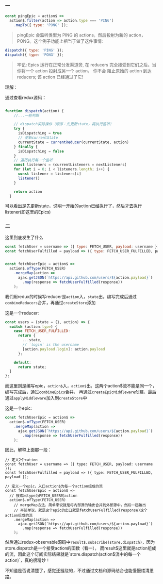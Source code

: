 ### 一
```js
const pingEpic = action$ =>
  action$.filter(action => action.type === 'PING')
    .mapTo({ type: 'PONG' });
```
>pingEpic 会监听类型为 PING 的 actions，然后投射为新的 action，PONG。这个例子功能上相当于做了这件事情:

```js
dispatch({ type: 'PING' });
dispatch({ type: 'PONG' });
```
>牢记: Epics 运行在正常分发渠道旁, 在 reducers 完全接受到它们之后。当你将一个 action 投射成另一个 action，
>你不会 阻止原始的 action 到达 reducers; 该 action 已经通过了它!

理解：

通过查看redux源码：
```js

function dispatch(action) {
    //...一些判断

    // dispatch实际操作（顺序：先更新state，再执行监听）
    try {
      isDispatching = true
      // 更新currentState
      currentState = currentReducer(currentState, action)
    } finally {
      isDispatching = false
    }
    // 遍历执行每一个监听
    const listeners = (currentListeners = nextListeners)
    for (let i = 0; i < listeners.length; i++) {
      const listener = listeners[i]
      listener()
    }

    return action
  }
```

可以看出是先更新state，说明一开始的action已经执行了，然后才去执行listener(即这里的Epics)

### 二
这里到底发生了什么
```js
const fetchUser = username => ({ type: FETCH_USER, payload: username });
const fetchUserFulfilled = payload => ({ type: FETCH_USER_FULFILLED, payload });


const fetchUserEpic = action$ =>
  action$.ofType(FETCH_USER)
    .mergeMap(action =>
      ajax.getJSON(`https://api.github.com/users/${action.payload}`)
        .map(response => fetchUserFulfilled(response))
    );
```

我们用redux的时候写reducer是`action`入，`state`出，编写完成后通过`combineReducers`合并，再通过`createStore`添加

这是一个reducer:
```js
const users = (state = {}, action) => {
  switch (action.type) {
    case FETCH_USER_FULFILLED:
      return {
        ...state,
        // `login` is the username
        [action.payload.login]: action.payload
      };

    default:
      return state;
  }
};
```

而这里则是编写epic，`action$`入，`action$`出，这两个action$流不能是同一个，编写完成后，通过`combineEpics`合并，
再通过`createEpicMiddleware`创建，最后通过`applyMiddleware`加入到`createStore`中

这是一个epic:
```js
const fetchUserEpic = action$ =>
  action$.ofType(FETCH_USER)
    .mergeMap(action =>
      ajax.getJSON(`https://api.github.com/users/${action.payload}`)
        .map(response => fetchUserFulfilled(response))
    );
```

因此，解释上面那一段：

```
// 定义2个cation
const fetchUser = username => ({ type: FETCH_USER, payload: username });
const fetchUserFulfilled = payload => ({ type: FETCH_USER_FULFILLED, payload });

// 定义一个epic，入口action$为每一个action组成的流
const fetchUserEpic = action$ =>
  // 搜索出type为FETCH_USER的action
  action$.ofType(FETCH_USER)
    // mergeMap方法，简单来说就是将内部源的输出合并到外部源中，然后一起输出
    // 再简单说，就是这个epic的出口就是fetchUserFulfilled(response)这个action组成的流
    .mergeMap(action =>
      ajax.getJSON(`https://api.github.com/users/${action.payload}`)
        .map(response => fetchUserFulfilled(response))
    );
```

然后通过redux-observable源码中`result$.subscribe(store.dispatch)`，因为store.dispatch是一个接受action的函数（看一），
而result$这里就是action组成的流，因此这个订阅实际结果就是`store.dispatch(action$流中的每一个action)`，真的很精妙！

不知道是否说清楚了，感觉还挺绕的，不过通过文档和源码结合也能慢慢缕清思路。